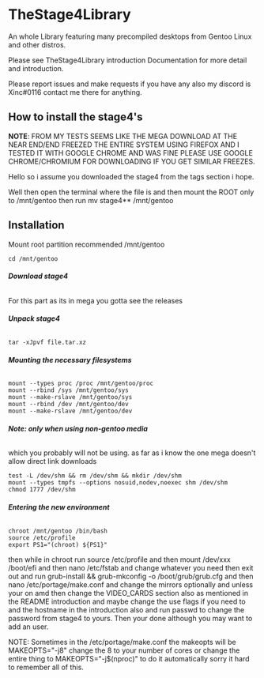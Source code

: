 # TheStage4Library
An whole Library featuring many precompiled desktops from Gentoo Linux and other distros.

Please see TheStage4Library introduction Documentation for more detail and introduction.

Please report issues and make requests if you have any also my discord is Xinc#0116 contact me there for anything.

## How to install the stage4's

**NOTE**: FROM MY TESTS SEEMS LIKE THE MEGA DOWNLOAD AT THE NEAR END/END FREEZED THE ENTIRE SYSTEM USING FIREFOX AND I TESTED IT WITH GOOGLE CHROME AND WAS FINE PLEASE USE GOOGLE CHROME/CHROMIUM FOR DOWNLOADING IF YOU GET SIMILAR FREEZES.

Hello so i assume you downloaded the stage4 from the tags section i hope.

Well then open the terminal where the file is and then mount the ROOT only to /mnt/gentoo then run mv stage4** /mnt/gentoo

## Installation

Mount root partition recommended /mnt/gentoo
```
cd /mnt/gentoo
```


###### **Download stage4**
For this part as its in mega you gotta see the releases

###### **Unpack stage4**
```
tar -xJpvf file.tar.xz
```

###### **Mounting the necessary filesystems**
```
mount --types proc /proc /mnt/gentoo/proc
mount --rbind /sys /mnt/gentoo/sys
mount --make-rslave /mnt/gentoo/sys
mount --rbind /dev /mnt/gentoo/dev
mount --make-rslave /mnt/gentoo/dev
```

###### **Note: only when using non-gentoo media**
which you probably will not be using. as far as i know the one mega doesn't allow direct link downloads
```
test -L /dev/shm && rm /dev/shm && mkdir /dev/shm
mount --types tmpfs --options nosuid,nodev,noexec shm /dev/shm
chmod 1777 /dev/shm
```

###### **Entering the new environment**
```
chroot /mnt/gentoo /bin/bash
source /etc/profile
export PS1="(chroot) ${PS1}"
```

then while in chroot run source /etc/profile and then mount /dev/xxx /boot/efi and then nano /etc/fstab and change whatever you need then exit out and run grub-install && grub-mkconfig -o /boot/grub/grub.cfg and then nano /etc/portage/make.conf and change the mirrors optionally and unless your on amd then change the VIDEO_CARDS section also as mentioned in the README introduction and maybe change the use flags if you need to and the hostname in the introduction also and run passwd to change the password from stage4 to yours. Then your done although you may want to add an user.

NOTE:
Sometimes in the /etc/portage/make.conf the makeopts will be MAKEOPTS="-j8" change the 8 to your number of cores or change the entire thing to MAKEOPTS="-j$(nproc)" to do it automatically sorry it hard to remember all of this.

